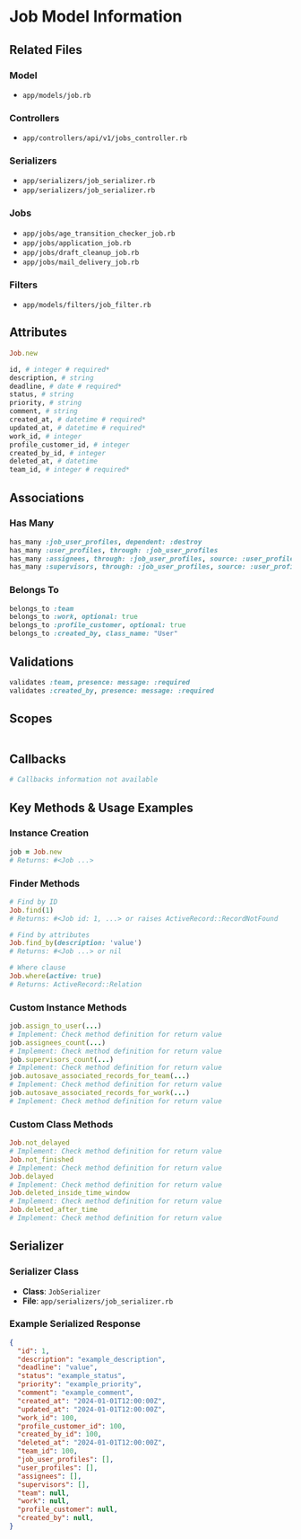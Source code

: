 # Job Model Information

## Related Files

### Model
- `app/models/job.rb`

### Controllers
- `app/controllers/api/v1/jobs_controller.rb`

### Serializers
- `app/serializers/job_serializer.rb`
- `app/serializers/job_serializer.rb`

### Jobs
- `app/jobs/age_transition_checker_job.rb`
- `app/jobs/application_job.rb`
- `app/jobs/draft_cleanup_job.rb`
- `app/jobs/mail_delivery_job.rb`

### Filters
- `app/models/filters/job_filter.rb`


## Attributes

```ruby
Job.new

id, # integer # required*
description, # string
deadline, # date # required*
status, # string
priority, # string
comment, # string
created_at, # datetime # required*
updated_at, # datetime # required*
work_id, # integer
profile_customer_id, # integer
created_by_id, # integer
deleted_at, # datetime
team_id, # integer # required*
```

## Associations

### Has Many

```ruby
has_many :job_user_profiles, dependent: :destroy
has_many :user_profiles, through: :job_user_profiles
has_many :assignees, through: :job_user_profiles, source: :user_profile
has_many :supervisors, through: :job_user_profiles, source: :user_profile
```

### Belongs To

```ruby
belongs_to :team
belongs_to :work, optional: true
belongs_to :profile_customer, optional: true
belongs_to :created_by, class_name: "User"
```

## Validations

```ruby
validates :team, presence: message: :required
validates :created_by, presence: message: :required
```

## Scopes

```ruby
```

## Callbacks

```ruby
# Callbacks information not available
```

## Key Methods & Usage Examples

### Instance Creation
```ruby
job = Job.new
# Returns: #<Job ...>
```

### Finder Methods
```ruby
# Find by ID
Job.find(1)
# Returns: #<Job id: 1, ...> or raises ActiveRecord::RecordNotFound

# Find by attributes
Job.find_by(description: 'value')
# Returns: #<Job ...> or nil

# Where clause
Job.where(active: true)
# Returns: ActiveRecord::Relation
```

### Custom Instance Methods
```ruby
job.assign_to_user(...)
# Implement: Check method definition for return value
job.assignees_count(...)
# Implement: Check method definition for return value
job.supervisors_count(...)
# Implement: Check method definition for return value
job.autosave_associated_records_for_team(...)
# Implement: Check method definition for return value
job.autosave_associated_records_for_work(...)
# Implement: Check method definition for return value
```

### Custom Class Methods
```ruby
Job.not_delayed
# Implement: Check method definition for return value
Job.not_finished
# Implement: Check method definition for return value
Job.delayed
# Implement: Check method definition for return value
Job.deleted_inside_time_window
# Implement: Check method definition for return value
Job.deleted_after_time
# Implement: Check method definition for return value
```

## Serializer

### Serializer Class
- **Class**: `JobSerializer`
- **File**: `app/serializers/job_serializer.rb`

### Example Serialized Response
```json
{
  "id": 1,
  "description": "example_description",
  "deadline": "value",
  "status": "example_status",
  "priority": "example_priority",
  "comment": "example_comment",
  "created_at": "2024-01-01T12:00:00Z",
  "updated_at": "2024-01-01T12:00:00Z",
  "work_id": 100,
  "profile_customer_id": 100,
  "created_by_id": 100,
  "deleted_at": "2024-01-01T12:00:00Z",
  "team_id": 100,
  "job_user_profiles": [],
  "user_profiles": [],
  "assignees": [],
  "supervisors": [],
  "team": null,
  "work": null,
  "profile_customer": null,
  "created_by": null,
}
```

